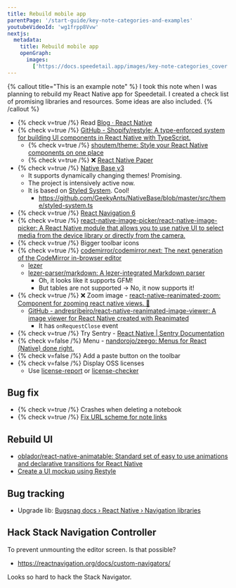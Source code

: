 ```yaml
---
title: Rebuild mobile app
parentPage: '/start-guide/key-note-categories-and-examples'
youtubeVideoId: 'wg1frpp8Vvw'
nextjs:
  metadata:
    title: Rebuild mobile app
    openGraph:
      images:
        ['https://docs.speedetail.app/images/key-note-categories_cover.png']
---
```


{% callout title="This is an example note" %}
I took this note when I was planning to rebuild my React Native app for Speedetail. I created a check list of promising libraries and resources. Some ideas are also included.
{% /callout %}

- {% check v=true /%} Read [Blog · React Native](https://reactnative.dev/blog)
- {% check v=true /%} [GitHub - Shopify/restyle: A type-enforced system for building UI components in React Native with TypeScript.](https://github.com/Shopify/restyle)
  - {% check v=true /%} [shoutem/theme: Style your React Native components on one place](https://github.com/shoutem/theme)
  - {% check v=true /%} ❌ [React Native Paper](https://reactnativepaper.com/)
- {% check v=true /%} [Native Base v3](https://docs.nativebase.io/theme)
  - It supports dynamically changing themes! Promising.
  - The project is intensively active now.
  - It is based on [Styled System](https://styled-system.com/). Cool!
    - https://github.com/GeekyAnts/NativeBase/blob/master/src/theme/styled-system.ts
- {% check v=true /%} [React Navigation 6](https://reactnavigation.org/blog/2021/08/14/react-navigation-6.0)
- {% check v=true /%} [react-native-image-picker/react-native-image-picker: A React Native module that allows you to use native UI to select media from the device library or directly from the camera.](https://github.com/react-native-image-picker/react-native-image-picker/)
- {% check v=true /%} Bigger toolbar icons
- {% check v=true /%} [codemirror/codemirror.next: The next generation of the CodeMirror in-browser editor](https://github.com/codemirror/codemirror.next)
  - [lezer](https://github.com/lezer-parser)
  - [lezer-parser/markdown: A lezer-integrated Markdown parser](https://github.com/lezer-parser/markdown)
    - Oh, it looks like it supports GFM!
    - But tables are not supported -> No, it now supports it!
- {% check v=true /%} ❌ Zoom image - [react-native-reanimated-zoom: Component for zooming react native views. 🔎](https://github.com/intergalacticspacehighway/react-native-reanimated-zoom)
  - [GitHub - andresribeiro/react-native-reanimated-image-viewer: A image viewer for React Native created with Reanimated](https://github.com/andresribeiro/react-native-reanimated-image-viewer)
    - It has `onRequestClose` event
- {% check v=true /%} Try Sentry - [React Native | Sentry Documentation](https://docs.sentry.io/platforms/react-native/)
- {% check v=false /%} Menu - [nandorojo/zeego: Menus for React (Native) done right.](https://github.com/nandorojo/zeego)
- {% check v=false /%} Add a paste button on the toolbar
- {% check v=false /%} Display OSS licenses
  - Use [license-report](https://github.com/ironSource/license-report) or [license-checker](https://github.com/davglass/license-checker)

## Bug fix

- {% check v=true /%} Crashes when deleting a notebook
- {% check v=true /%} [Fix URL scheme for note links](speedetail://note/JMI4LaqB8)

## Rebuild UI

- [oblador/react-native-animatable: Standard set of easy to use animations and declarative transitions for React Native](https://github.com/oblador/react-native-animatable)
- [Create a UI mockup using Restyle](speedetail://note/FmIrJlT-O)

## Bug tracking

- Upgrade lib: [Bugsnag docs › React Native › Navigation libraries](https://docs.bugsnag.com/platforms/react-native/react-native/navigation-libraries/)

## Hack Stack Navigation Controller

To prevent unmounting the editor screen.
Is that possible?

- https://reactnavigation.org/docs/custom-navigators/

Looks so hard to hack the Stack Navigator.
